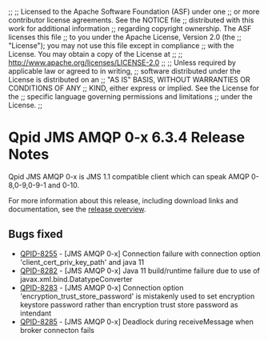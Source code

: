 ;;
;; Licensed to the Apache Software Foundation (ASF) under one
;; or more contributor license agreements.  See the NOTICE file
;; distributed with this work for additional information
;; regarding copyright ownership.  The ASF licenses this file
;; to you under the Apache License, Version 2.0 (the
;; "License"); you may not use this file except in compliance
;; with the License.  You may obtain a copy of the License at
;; 
;;   http://www.apache.org/licenses/LICENSE-2.0
;; 
;; Unless required by applicable law or agreed to in writing,
;; software distributed under the License is distributed on an
;; "AS IS" BASIS, WITHOUT WARRANTIES OR CONDITIONS OF ANY
;; KIND, either express or implied.  See the License for the
;; specific language governing permissions and limitations
;; under the License.
;;

# Qpid JMS AMQP 0-x 6.3.4 Release Notes

Qpid JMS AMQP 0-x is JMS 1.1 compatible client which can speak AMQP 0-8,0-9,0-9-1 and 0-10.

For more information about this release, including download links and
documentation, see the [release overview](index.html).

[jms]: http://en.wikipedia.org/wiki/Java_Message_Service


## Bugs fixed

 - [QPID-8255](https://issues.apache.org/jira/browse/QPID-8255) - [JMS AMQP 0-x] Connection failure  with connection option 'client_cert_priv_key_path' and java 11
 - [QPID-8282](https://issues.apache.org/jira/browse/QPID-8282) - [JMS AMQP 0-x] Java 11 build/runtime failure due to use of javax.xml.bind.DatatypeConverter
 - [QPID-8283](https://issues.apache.org/jira/browse/QPID-8283) - [JMS AMQP 0-x] Connection option 'encryption_trust_store_password' is mistakenly used to set encryption keystore password rather than encryption trust store password as intendant 
 - [QPID-8285](https://issues.apache.org/jira/browse/QPID-8285) - [JMS AMQP 0-x] Deadlock during receiveMessage when broker connecton fails
